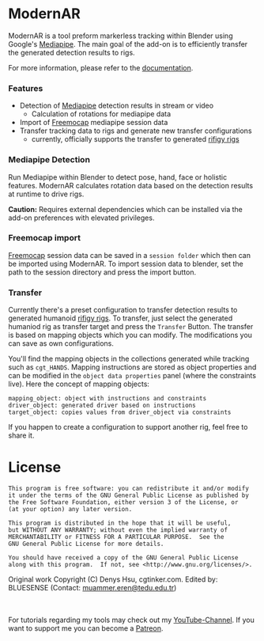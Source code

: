 # ModernAR <br>

ModernAR is a tool preform markerless tracking within Blender using Google's [Mediapipe](https://google.github.io/mediapipe/). The main goal of the add-on is to efficiently transfer the generated detection results to rigs.<br>

For more information, please refer to the [documentation](https://cgtinker.github.io/BlendArMocap/).

### Features
- Detection of [Mediapipe](https://google.github.io/mediapipe/) detection results in stream or video
    - Calculation of rotations for mediapipe data
- Import of [Freemocap](https://freemocap.org) mediapipe session data
- Transfer tracking data to rigs and generate new transfer configurations
  - currently, officially supports the transfer to generated [rifigy rigs](https://docs.blender.org/manual/en/latest/addons/rigging/rigify/index.html)


### Mediapipe Detection

Run Mediapipe within Blender to detect pose, hand, face or holistic features.
ModernAR calculates rotation data based on the detection results at runtime to drive rigs.<br>

**Caution:** Requires external dependencies which can be installed via the add-on preferences with elevated privileges.


### Freemocap import

[Freemocap](https://freemocap.org) session data can be saved in a `session folder` which then can be imported using ModernAR.
To import session data to blender, set the path to the session directory and press the import button.


### Transfer

Currently there's a preset configuration to transfer detection results to generated humanoid [rifigy rigs](https://docs.blender.org/manual/en/latest/addons/rigging/rigify/index.html).
To transfer, just select the generated humaniod rig as transfer target and press the `Transfer` Button.
The transfer is based on mapping objects which you can modify. The modifications you can save as own configurations.<br>

You'll find the mapping objects in the collections generated while tracking such as `cgt_HANDS`.
Mapping instructions are stored as object properties and can be modified in the `object data properties` panel (where the constraints live).
Here the concept of mapping objects:

````
mapping_object: object with instructions and constraints
driver_object: generated driver based on instructions
target_object: copies values from driver_object via constraints
````

If you happen to create a configuration to support another rig, feel free to share it.<br>


# License
    This program is free software: you can redistribute it and/or modify
    it under the terms of the GNU General Public License as published by
    the Free Software Foundation, either version 3 of the License, or
    (at your option) any later version.

    This program is distributed in the hope that it will be useful,
    but WITHOUT ANY WARRANTY; without even the implied warranty of
    MERCHANTABILITY or FITNESS FOR A PARTICULAR PURPOSE.  See the
    GNU General Public License for more details.

    You should have received a copy of the GNU General Public License
    along with this program.  If not, see <http://www.gnu.org/licenses/>.

Original work Copyright (C) Denys Hsu, cgtinker.com. 
Edited by: BLUESENSE (Contact: muammer.eren@tedu.edu.tr)


<br><br>
For tutorials regarding my tools may check out my [YouTube-Channel](https://www.youtube.com/user/MrSerAdos).
If you want to support me you can become a [Patreon](https://www.patreon.com/cgtinker).

